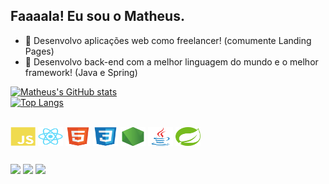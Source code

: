 ## Faaaala! Eu sou o Matheus.

- 🔭 Desenvolvo aplicações web como freelancer! (comumente Landing Pages)
- 🌱 Desenvolvo back-end com a melhor linguagem do mundo e o melhor framework! (Java e Spring) 

[![Matheus's GitHub stats](https://github-readme-stats.vercel.app/api?username=Matheus-Aguiarr&show_icons=true&theme=transparent&title_color=00AAFF)](https://github.com/Matheus-Aguiarr/github-readme-stats) <br/>
[![Top Langs](https://github-readme-stats.vercel.app/api/top-langs/?username=Matheus-Aguiarr&theme=transparent&layout=compact&title_color=00AAFF)](https://github.com/Matheus-Aguiarr/github-readme-stats)

<div style="display: inline_block"><br>
  <img align="center" alt="Js" height="30" width="40" src="https://raw.githubusercontent.com/devicons/devicon/master/icons/javascript/javascript-plain.svg">
  <img align="center" alt="React" height="30" width="40" src="https://raw.githubusercontent.com/devicons/devicon/master/icons/react/react-original.svg">
  <img align="center" alt="HTML" height="30" width="40" src="https://raw.githubusercontent.com/devicons/devicon/master/icons/html5/html5-original.svg">
  <img align="center" alt="CSS" height="30" width="40" src="https://raw.githubusercontent.com/devicons/devicon/master/icons/css3/css3-original.svg">
  <img align="center" alt="" height="30" width="40" src="https://raw.githubusercontent.com/devicons/devicon/master/icons/nodejs/nodejs-original.svg">
  <img align="center" alt="" height="30" width="40" src="https://raw.githubusercontent.com/devicons/devicon/master/icons/java/java-original.svg">
  <img align="center" alt="" height="30" width="40" src="https://raw.githubusercontent.com/devicons/devicon/master/icons/spring/spring-original.svg">
</div>
  
  ##
 
<div> 
  <a href="https://instagram.com/theussz01" target="_blank"><img src="https://img.shields.io/badge/-Instagram-%23E4405F?style=for-the-badge&logo=instagram&logoColor=white" target="_blank"></a>
  <a href = "mailto:matheusaguiardealmeida@gmail.com"><img src="https://img.shields.io/badge/-Gmail-%23333?style=for-the-badge&logo=gmail&logoColor=white" target="_blank"></a>
  <a href="https://www.linkedin.com/in/matheus-aguiar-aguiar-de-almeida-695a17352/" target="_blank"><img src="https://img.shields.io/badge/-LinkedIn-%230077B5?style=for-the-badge&logo=linkedin&logoColor=white" target="_blank"></a> 
  
